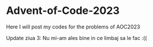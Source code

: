 # Advent-of-Code-2023
Here I will post my codes for the problems of AOC2023

Update ziua 3: Nu mi-am ales bine in ce limbaj sa le fac :((
